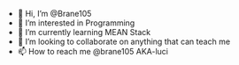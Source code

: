 - 👋 Hi, I’m @Brane105
- 👀 I’m interested in Programming 
- 🌱 I’m currently learning MEAN Stack 
- 💞️ I’m looking to collaborate on anything that can teach me 
- 📫 How to reach me @brane105 AKA-luci 

<!---
Brane105/Brane105 is a ✨ special ✨ repository because its `README.md` (this file) appears on your GitHub profile.
You can click the Preview link to take a look at your changes.
--->
